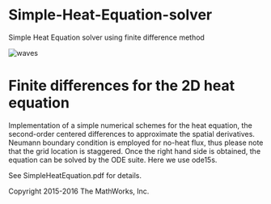 # Simple-Heat-Equation-solver
Simple Heat Equation solver using finite difference method

![waves](https://github.com/mathworks/Simple-Heat-Equation-solver/blob/master/heat.gif)

# Finite differences for the 2D heat equation
Implementation of a simple numerical schemes for the heat equation, the second-order centered differences to approximate the spatial derivatives. Neumann boundary condition is employed for no-heat flux, thus please note that the grid location is staggered. Once the right hand side is obtained, the equation can be solved by the ODE suite. Here we use ode15s. 

See SimpleHeatEquation.pdf for details.

Copyright 2015-2016 The MathWorks, Inc.
